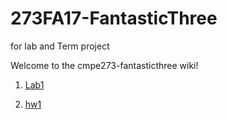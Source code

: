 # 273FA17-FantasticThree
for lab and Term project

Welcome to the cmpe273-fantasticthree wiki!

1. [Lab1](https://github.com/forrestyishichen/273FA17-FantasticThree/tree/master/lab1)

2. [hw1](https://github.com/forrestyishichen/273FA17-FantasticThree/tree/master/hw1)